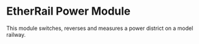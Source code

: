 # EtherRail Power Module
This module switches, reverses and measures a power district on a model railway.
